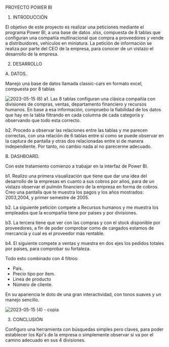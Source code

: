 PROYECTO POWER BI

1. INTRODUCCIÓN

El objetivo de este proyecto es realizar una peticiones mediante el programa Power BI, a una base de datos .xlsx,
compuesta de 8 tablas que configuran una compañía multinacional que compra a proveedores y vende a distribuidores,
vehículos en miniatura. La petición de información se realiza por parte del CEO de la empresa, para conocer de un vistazo 
el desarrollo de la empresa.

2. DESARROLLO

A. DATOS.

Manejo una base de datos llamada classic-cars en formato excel, compuesta por 8 tablas


![2023-05-15 (6)](https://github.com/Carlosclementegarcia/w5-project_visualizacion/assets/129602687/46435468-5052-45d7-964e-98fff5da75ef)
a1.  Las 8 tablas configuran una clásica compañía con divisiones de compras, ventas, departamento financiero y recursos humanos.
 En base a esa información, compruebo la fiabilidad de los datos que hay en la tabla filtrando en cada columna de cada categoría
 y observando que todo esta correcto.
 
b2. Procedo a observar las relaciones entre las tablas y me parecen correctas, con una relación de 6 tablas entre sí como se puede
observar en la captura de pantalla y otras dos relacionadas entre si de manera independiente. Por tanto, no cambio nada al no
parecerme adecuado.

B. DASHBOARD.

Con este tratamiento comienzo a trabajar en la interfaz de Power BI.

b1. Realizo una primera visualización que tiene que dar una idea del desarrollo de la empresas en cuanto a sus cobros por años, 
para de un vistazo observar el pulmón financiero de la empresa en forma de cobros. Creo una pantalla que te muestra los pagos y 
los años mostrados: 2003,2004, y primer semestre de 2005.

b2. La siguiente petición compete a Recursos humanos y me muestra los empleados que la ecompañía tiene por paises y por divisiones.

b3. La tercera tiene que ver con las compras y con el stock disponible por proveedores, a fin de poder comprobar como de cargados estamos de mercancía y cual es el proveedor más rentable.

b4. El siguiente compete a ventas y muestra en dos ejes los pedidos totales por paises, para comprobar su fortaleza.

Todo esto combinado con 4 filtros:
- País.
- Precio tipo por ítem.
- Linea de producto
- Número de cliente.

En su apariencia le doto de una gran interactividad, con tonos suaves y un manejo sencillo.

![2023-05-15 (4) - copia](https://github.com/Carlosclementegarcia/w5-project_visualizacion/assets/129602687/685f656d-5943-45f9-b40f-98b738e86e5f)

3. CONCLUSIÓN

Configuro una herramienta con búsquedas simples pero claves, para poder establecer los Kpi's de la empresa o simplemente observar si va por el
camino adecuado en sus 4 divisiones.






